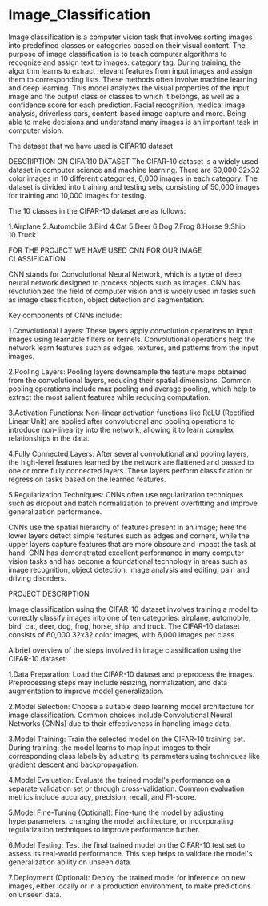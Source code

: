 # Image_Classification


Image classification is a computer vision task that involves sorting images into predefined classes or categories based on their visual content. The purpose of image classification is to teach computer algorithms to recognize and assign text to images. category tag. During training, the algorithm learns to extract relevant features from input images and assign them to corresponding lists. These methods often involve machine learning and deep learning. This model analyzes the visual properties of the input image and the output class or classes to which it belongs, as well as a confidence score for each prediction. Facial recognition, medical image analysis, driverless cars, content-based image capture and more. Being able to make decisions and understand many images is an important task in computer vision.

The dataset that we have used is CIFAR10 dataset 

DESCRIPTION ON CIFAR10 DATASET
The CIFAR-10 dataset is a widely used dataset in computer science and machine learning. There are 60,000 32x32 color images in 10 different categories, 6,000 images in each category. The dataset is divided into training and testing sets, consisting of 50,000 images for training and 10,000 images for testing.

The 10 classes in the CIFAR-10 dataset are as follows:

1.Airplane
2.Automobile
3.Bird
4.Cat
5.Deer
6.Dog
7.Frog
8.Horse
9.Ship
10.Truck

FOR THE PROJECT WE HAVE USED CNN FOR OUR IMAGE CLASSIFICATION 

CNN stands for Convolutional Neural Network, which is a type of deep neural network designed to process objects such as images. CNN has revolutionized the field of computer vision and is widely used in tasks such as image classification, object detection and segmentation.

Key components of CNNs include:



1.Convolutional Layers: These layers apply convolution operations to input images using learnable filters or kernels. Convolutional operations help the network learn features such as edges, textures, and patterns from the input images.

2.Pooling Layers: Pooling layers downsample the feature maps obtained from the convolutional layers, reducing their spatial dimensions. Common pooling operations include max pooling and average pooling, which help to extract the most salient features while reducing computation.

3.Activation Functions: Non-linear activation functions like ReLU (Rectified Linear Unit) are applied after convolutional and pooling operations to introduce non-linearity into the network, allowing it to learn complex relationships in the data.

4.Fully Connected Layers: After several convolutional and pooling layers, the high-level features learned by the network are flattened and passed to one or more fully connected layers. These layers perform classification or regression tasks based on the learned features.

5.Regularization Techniques: CNNs often use regularization techniques such as dropout and batch normalization to prevent overfitting and improve generalization performance.

CNNs use the spatial hierarchy of features present in an image; here the lower layers detect simple features such as edges and corners, while the upper layers capture features that are more obscure and impact the task at hand. CNN has demonstrated excellent performance in many computer vision tasks and has become a foundational technology in areas such as image recognition, object detection, image analysis and editing, pain and driving disorders.

PROJECT DESCRIPTION


Image classification using the CIFAR-10 dataset involves training a model to correctly classify images into one of ten categories: airplane, automobile, bird, cat, deer, dog, frog, horse, ship, and truck. The CIFAR-10 dataset consists of 60,000 32x32 color images, with 6,000 images per class.

A brief overview of the steps involved in image classification using the CIFAR-10 dataset:

1.Data Preparation: Load the CIFAR-10 dataset and preprocess the images. Preprocessing steps may include resizing, normalization, and data augmentation to improve model generalization.

2.Model Selection: Choose a suitable deep learning model architecture for image classification. Common choices include Convolutional Neural Networks (CNNs) due to their effectiveness in handling image data.

3.Model Training: Train the selected model on the CIFAR-10 training set. During training, the model learns to map input images to their corresponding class labels by adjusting its parameters using techniques like gradient descent and backpropagation.

4.Model Evaluation: Evaluate the trained model's performance on a separate validation set or through cross-validation. Common evaluation metrics include accuracy, precision, recall, and F1-score.

5.Model Fine-Tuning (Optional): Fine-tune the model by adjusting hyperparameters, changing the model architecture, or incorporating regularization techniques to improve performance further.

6.Model Testing: Test the final trained model on the CIFAR-10 test set to assess its real-world performance. This step helps to validate the model's generalization ability on unseen data.

7.Deployment (Optional): Deploy the trained model for inference on new images, either locally or in a production environment, to make predictions on unseen data.
